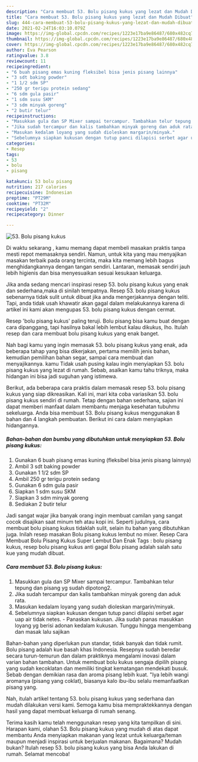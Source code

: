 ```yaml
---
description: "Cara membuat 53. Bolu pisang kukus yang lezat dan Mudah Dibuat"
title: "Cara membuat 53. Bolu pisang kukus yang lezat dan Mudah Dibuat"
slug: 444-cara-membuat-53-bolu-pisang-kukus-yang-lezat-dan-mudah-dibuat
date: 2021-02-24T16:03:10.079Z
image: https://img-global.cpcdn.com/recipes/1223e17ba9e86487/680x482cq70/53-bolu-pisang-kukus-foto-resep-utama.jpg
thumbnail: https://img-global.cpcdn.com/recipes/1223e17ba9e86487/680x482cq70/53-bolu-pisang-kukus-foto-resep-utama.jpg
cover: https://img-global.cpcdn.com/recipes/1223e17ba9e86487/680x482cq70/53-bolu-pisang-kukus-foto-resep-utama.jpg
author: Eva Pearson
ratingvalue: 3.8
reviewcount: 11
recipeingredient:
- "6 buah pisang emas kuning fleksibel bisa jenis pisang lainnya"
- "3 sdt baking powder"
- "1 1/2 sdm SP"
- "250 gr terigu protein sedang"
- "6 sdm gula pasir"
- "1 sdm susu SKM"
- "3 sdm minyak goreng"
- "2 butir telur"
recipeinstructions:
- "Masukkan gula dan SP Mixer sampai tercampur. Tambahkan telur tepung dan pisang yg sudah dipotong2."
- "Jika sudah tercampur dan kalis tambahkan minyak goreng dan aduk rata."
- "Masukan kedalam loyang yang sudah dioleskan margarin/minyak."
- "Sebelumnya siapkan kukusan dengan tutup panci dilapisi serbet agar uap air tidak netes.  Panaskan kukusan. Jika sudah panas masukkan loyang yg berisi adonan kedalam kukusan. Tunggu hingga mengembang dan masak lalu sajikan"
categories:
- Resep
tags:
- 53
- bolu
- pisang

katakunci: 53 bolu pisang 
nutrition: 217 calories
recipecuisine: Indonesian
preptime: "PT29M"
cooktime: "PT32M"
recipeyield: "2"
recipecategory: Dinner

---
```



![53. Bolu pisang kukus](https://img-global.cpcdn.com/recipes/1223e17ba9e86487/680x482cq70/53-bolu-pisang-kukus-foto-resep-utama.jpg)

Di waktu  sekarang , kamu memang dapat membeli masakan praktis tanpa mesti repot memasaknya sendiri. Namun, untuk kita yang mau menyajikan masakan terbaik pada orang tercinta, maka kita memang lebih bagus menghidangkannya dengan tangan sendiri. Lantaran, memasak sendiri jauh lebih higienis dan bisa menyesuaikan sesuai kesukaan keluarga.

Jika anda sedang mencari inspirasi resep 53. bolu pisang kukus yang enak dan sederhana,maka di sinilah tempatnya. Resep 53. bolu pisang kukus  sebenarnya tidak sulit untuk dibuat jika anda mengerjakannya dengan teliti. Tapi, anda tidak usah khawatir akan gagal dalam melakukannya 
karena di artikel ini kami akan mengupas 53. bolu pisang kukus dengan cermat.  

Resep &#39;bolu pisang kukus&#39; paling teruji. Bolu pisang bisa kamu buat dengan cara dipanggang, tapi hasilnya bakal lebih lembut kalau dikukus, lho. Itulah resep dan cara membuat bolu pisang kukus yang enak banget.

Nah bagi kamu yang ingin memasak 53. bolu pisang kukus yang enak, ada beberapa tahap yang bisa dikerjakan, pertama memilih jenis bahan, kemudian pemilihan bahan segar, sampai cara membuat dan menyajikannya. kamu Tidak usah pusing kalau ingin menyiapkan 53. bolu pisang kukus yang lezat di rumah. Sebab, asalkan kamu  tahu triknya, maka hidangan ini bisa jadi suguhan yang istimewa.

Berikut, ada beberapa cara praktis  dalam memasak resep 53. bolu pisang kukus yang siap dikreasikan. Kali ini, mari kita coba variasikan 53. bolu pisang kukus sendiri di rumah. Tetap dengan bahan sederhana, sajian ini dapat memberi manfaat dalam membantu menjaga kesehatan tubuhmu sekeluarga. Anda bisa membuat 53. Bolu pisang kukus menggunakan 8 bahan dan 4 langkah pembuatan. Berikut ini cara dalam menyiapkan hidangannya.

<!--inarticleads1-->

##### Bahan-bahan dan bumbu yang dibutuhkan untuk menyiapkan 53. Bolu pisang kukus:

1. Gunakan 6 buah pisang emas kuning (fleksibel bisa jenis pisang lainnya)
1. Ambil 3 sdt baking powder
1. Gunakan 1 1/2 sdm SP
1. Ambil 250 gr terigu protein sedang
1. Gunakan 6 sdm gula pasir
1. Siapkan 1 sdm susu SKM
1. Siapkan 3 sdm minyak goreng
1. Sediakan 2 butir telur


Jadi sangat wajar jika banyak orang ingin membuat camilan yang sangat cocok disajikan saat minum teh atau kopi ini. Seperti judulnya, cara membuat bolu pisang kukus tidaklah sulit, selain itu bahan yang dibutuhkan juga. Inilah resep masakan Bolu pisang kukus lembut no mixer. Resep Cara Membuat Bolu Pisang Kukus Super Lembut Dan Enak Tags : bolu pisang kukus, resep bolu pisang kukus anti gagal Bolu pisang adalah salah satu kue yang mudah dibuat. 

<!--inarticleads2-->

##### Cara membuat 53. Bolu pisang kukus:

1. Masukkan gula dan SP Mixer sampai tercampur. Tambahkan telur tepung dan pisang yg sudah dipotong2.
1. Jika sudah tercampur dan kalis tambahkan minyak goreng dan aduk rata.
1. Masukan kedalam loyang yang sudah dioleskan margarin/minyak.
1. Sebelumnya siapkan kukusan dengan tutup panci dilapisi serbet agar uap air tidak netes.  - Panaskan kukusan. Jika sudah panas masukkan loyang yg berisi adonan kedalam kukusan. Tunggu hingga mengembang dan masak lalu sajikan


Bahan-bahan yang diperlukan pun standar, tidak banyak dan tidak rumit. Bolu pisang adalah kue basah khas Indonesia. Resepnya sudah beredar secara turun-temurun dan dalam praktiknya mengalami inovasi dalam varian bahan tambahan. Untuk membuat bolu kukus sengaja dipilih pisang yang sudah kecoklatan dan memiliki tingkat kematangan mendekati busuk. Sebab dengan demikian rasa dan aroma pisang lebih kuat. &#34;Iya lebih wangi aromanya (pisang yang coklat), biasanya kalo ibu-ibu selalu memanfaatkan pisang yang. 

Nah, itulah artikel tentang  53. bolu pisang kukus  yang sederhana dan mudah dilakukan versi kami. Semoga kamu bisa mempraktekkannya dengan hasil yang dapat membuat keluarga di rumah senang. 

Terima kasih kamu telah menggunakan resep yang kita tampilkan di sini. Harapan kami, olahan  53. Bolu pisang kukus yang mudah di atas dapat membantu Anda menyiapkan makanan yang lezat untuk keluarga/teman maupun menjadi inspirasi untuk berjualan makanan. Bagaimana? Mudah bukan? Itulah resep 53. bolu pisang kukus yang bisa Anda lakukan di rumah. Selamat mencoba!

